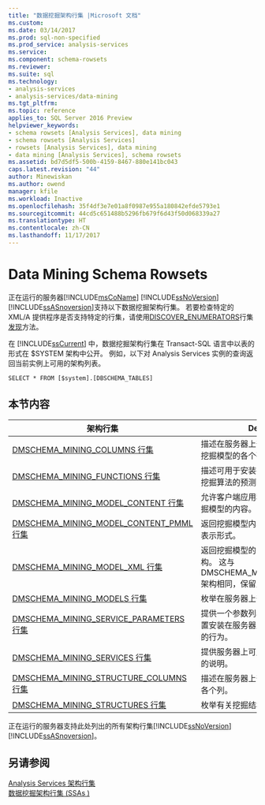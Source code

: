 ```yaml
---
title: "数据挖掘架构行集 |Microsoft 文档"
ms.custom: 
ms.date: 03/14/2017
ms.prod: sql-non-specified
ms.prod_service: analysis-services
ms.service: 
ms.component: schema-rowsets
ms.reviewer: 
ms.suite: sql
ms.technology:
- analysis-services
- analysis-services/data-mining
ms.tgt_pltfrm: 
ms.topic: reference
applies_to: SQL Server 2016 Preview
helpviewer_keywords:
- schema rowsets [Analysis Services], data mining
- schema rowsets [Analysis Services]
- rowsets [Analysis Services], data mining
- data mining [Analysis Services], schema rowsets
ms.assetid: bd7d5df5-500b-4159-8467-880e141bc043
caps.latest.revision: "44"
author: Minewiskan
ms.author: owend
manager: kfile
ms.workload: Inactive
ms.openlocfilehash: 35f4df3e7e01a8f0987e955a180842efde5793e1
ms.sourcegitcommit: 44cd5c651488b5296fb679f6d43f50d068339a27
ms.translationtype: HT
ms.contentlocale: zh-CN
ms.lasthandoff: 11/17/2017
---
```

# <a name="data-mining-schema-rowsets"></a>Data Mining Schema Rowsets
  正在运行的服务器[!INCLUDE[msCoName](../../../includes/msconame-md.md)] [!INCLUDE[ssNoVersion](../../../includes/ssnoversion-md.md)] [!INCLUDE[ssASnoversion](../../../includes/ssasnoversion-md.md)]支持以下数据挖掘架构行集。 若要检查特定的 XML/A 提供程序是否支持特定的行集，请使用[DISCOVER_ENUMERATORS](../../../analysis-services/schema-rowsets/xml/discover-enumerators-rowset.md)行集[发现](../../../analysis-services/xmla/xml-elements-methods-discover.md)方法。  
  
 在 [!INCLUDE[ssCurrent](../../../includes/sscurrent-md.md)] 中，数据挖掘架构行集在 Transact-SQL 语言中以表的形式在 $SYSTEM 架构中公开。 例如，以下对 Analysis Services 实例的查询返回当前实例上可用的架构列表。  
  
```  
SELECT * FROM [$system].[DBSCHEMA_TABLES]  
```  
  
## <a name="in-this-section"></a>本节内容  
  
|架构行集|Description|  
|-------------------|-----------------|  
|[DMSCHEMA_MINING_COLUMNS 行集](../../../analysis-services/schema-rowsets/data-mining/dmschema-mining-columns-rowset.md)|描述在服务器上部署的所有已定义数据挖掘模型的各个列。|  
|[DMSCHEMA_MINING_FUNCTIONS 行集](../../../analysis-services/schema-rowsets/data-mining/dmschema-mining-functions-rowset.md)|描述可用于安装在服务器上的每个数据挖掘算法的预测函数和挖掘函数。|  
|[DMSCHEMA_MINING_MODEL_CONTENT 行集](../../../analysis-services/schema-rowsets/data-mining/dmschema-mining-model-content-rowset.md)|允许客户端应用程序浏览定型的数据挖掘模型的内容。|  
|[DMSCHEMA_MINING_MODEL_CONTENT_PMML 行集](../../../analysis-services/schema-rowsets/data-mining/dmschema-mining-model-content-pmml-rowset.md)|返回挖掘模型内容的 XML (PMML 2.1) 表示形式。|  
|[DMSCHEMA_MINING_MODEL_XML 行集](../../../analysis-services/schema-rowsets/data-mining/dmschema-mining-model-xml-rowset.md)|返回挖掘模型的 XML (PMML 2.1) 结构。 这与 DMSCHEMA_MINING_MODEL_PMML 架构相同，保留此项是为了向后兼容。|  
|[DMSCHEMA_MINING_MODELS 行集](../../../analysis-services/schema-rowsets/data-mining/dmschema-mining-models-rowset.md)|枚举在服务器上部署的数据挖掘模型。|  
|[DMSCHEMA_MINING_SERVICE_PARAMETERS 行集](../../../analysis-services/schema-rowsets/data-mining/dmschema-mining-service-parameters-rowset.md)|提供一个参数列表，这些参数可用于配置安装在服务器上的每个数据挖掘算法的行为。|  
|[DMSCHEMA_MINING_SERVICES 行集](../../../analysis-services/schema-rowsets/data-mining/dmschema-mining-services-rowset.md)|提供服务器上可用的每个数据挖掘算法的说明。|  
|[DMSCHEMA_MINING_STRUCTURE_COLUMNS 行集](../../../analysis-services/schema-rowsets/data-mining/dmschema-mining-structure-columns-rowset.md)|描述在服务器上部署的所有挖掘结构的各个列。|  
|[DMSCHEMA_MINING_STRUCTURES 行集](../../../analysis-services/schema-rowsets/data-mining/dmschema-mining-structures-rowset.md)|枚举有关挖掘结构的信息。|  
  
 正在运行的服务器支持此处列出的所有架构行集[!INCLUDE[ssNoVersion](../../../includes/ssnoversion-md.md)] [!INCLUDE[ssASnoversion](../../../includes/ssasnoversion-md.md)]。  
  
## <a name="see-also"></a>另请参阅  
 [Analysis Services 架构行集](../../../analysis-services/schema-rowsets/analysis-services-schema-rowsets.md)   
 [数据挖掘架构行集 &#40;SSAs &#41;](../../../analysis-services/data-mining/data-mining-schema-rowsets-ssas.md)  
  
  
